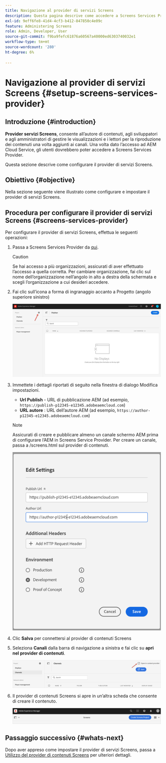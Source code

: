 ```yaml
---
title: Navigazione al provider di servizi Screens
description: Questa pagina descrive come accedere a Screens Services Provider.
exl-id: 9eff6fe8-41d4-4cf3-b412-847850c4e09c
feature: Administering Screens
role: Admin, Developer, User
source-git-commit: f9ba9fefc61876a60567a40000ed6303740032e1
workflow-type: tm+mt
source-wordcount: '280'
ht-degree: 6%

---
```


# Navigazione al provider di servizi Screens {#setup-screens-services-provider}

## Introduzione {#introduction}

**Provider servizi Screens**, consente all’autore di contenuti, agli sviluppatori e agli amministratori di gestire le visualizzazioni e i lettori per la riproduzione dei contenuti una volta aggiunti ai canali. Una volta dato l’accesso ad AEM Cloud Service, gli utenti dovrebbero poter accedere a Screens Services Provider.

Questa sezione descrive come configurare il provider di servizi Screens.


## Obiettivo {#objective}

Nella sezione seguente viene illustrato come configurare e impostare il provider di servizi Screens.

## Procedura per configurare il provider di servizi Screens {#screens-services-provider}

Per configurare il provider di servizi Screens, effettua le seguenti operazioni:

1. Passa a Screens Services Provider da [qui](https://experience.adobe.com/screens).

   >[!CAUTION]
   >Se hai accesso a più organizzazioni, assicurati di aver effettuato l’accesso a quella corretta. Per cambiare organizzazione, fai clic sul nome dell’organizzazione nell’angolo in alto a destra della schermata e scegli l’organizzazione a cui desideri accedere.

2. Fai clic sull’icona a forma di ingranaggio accanto a Progetto (angolo superiore sinistro)

   ![immagine](/help/screens-cloud/assets/configure/configure-screens0.png)

3. Immettete i dettagli riportati di seguito nella finestra di dialogo Modifica impostazioni.
   * **Url Publish** - URL di pubblicazione AEM (ad esempio, `https://publish-p12345-e12345.adobeaemcloud.com`)
   * **URL autore** : URL dell’autore AEM (ad esempio, `https://author-p12345-e12345.adobeaemcloud.com`)

   >[!NOTE]
   >Assicurati di creare e pubblicare almeno un canale schermo AEM prima di configurare l’AEM in Screens Service Provider. Per creare un canale, passa a /screens.html sul provider di contenuti.

   ![immagine](/help/screens-cloud/assets/configure/configure-screens4.png)

4. Clic **Salva** per connettersi al provider di contenuti Screens

5. Seleziona **Canali** dalla barra di navigazione a sinistra e fai clic su **apri nel provider di contenuti**.

   ![immagine](/help/screens-cloud/assets/configure/configure-screens1.png)

6. Il provider di contenuti Screens si apre in un’altra scheda che consente di creare il contenuto.

   ![immagine](/help/screens-cloud/assets/configure/configure-screens2.png)

## Passaggio successivo {#whats-next}

Dopo aver appreso come impostare il provider di servizi Screens, passa a [Utilizzo del provider di contenuti Screens](https://experienceleague.adobe.com/docs/experience-manager-cloud-service/content/screens-as-cloud-service/configure-screens-cloud/using-screens-content-provider.html#screens-content-provider) per ulteriori dettagli.
